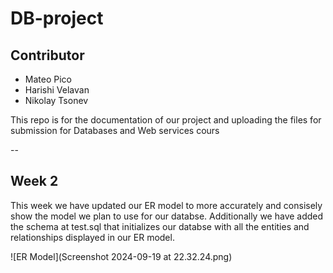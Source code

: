 # DB-project

## Contributor
- Mateo Pico
- Harishi Velavan
- Nikolay Tsonev

This repo is for the documentation of our project and uploading the files for submission for Databases and Web services cours

-- 
## Week 2

This week we have updated our ER model to more accurately and consisely show the model we plan to use for our databse. Additionally we have added the schema at test.sql that initializes our databse with all the entities and relationships displayed in our ER model. 

![ER Model](Screenshot 2024-09-19 at 22.32.24.png)
